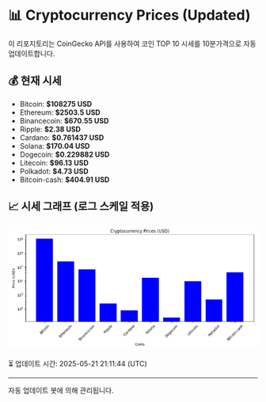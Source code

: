 
# 📊 Cryptocurrency Prices (Updated)

이 리포지토리는 CoinGecko API를 사용하여 코인 TOP 10 시세를 10분가격으로 자동 업데이트합니다.

## 💰 현재 시세
- Bitcoin: **$108275 USD**
- Ethereum: **$2503.5 USD**
- Binancecoin: **$670.55 USD**
- Ripple: **$2.38 USD**
- Cardano: **$0.761437 USD**
- Solana: **$170.04 USD**
- Dogecoin: **$0.229882 USD**
- Litecoin: **$96.13 USD**
- Polkadot: **$4.73 USD**
- Bitcoin-cash: **$404.91 USD**

## 📈 시세 그래프 (로그 스케일 적용)
![Crypto Prices](crypto_prices.png)

⏳ 업데이트 시간: 2025-05-21 21:11:44 (UTC)

---
자동 업데이트 봇에 의해 관리됩니다.
